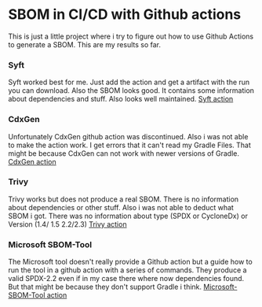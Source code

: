 # SBOM in CI/CD with Github actions

This is just a little project where i try to figure out how to use Github Actions to generate a SBOM. This are my results so far.

### Syft
Syft worked best for me. Just add the action and get a artifact with the run you can download. Also the SBOM looks good. It contains some information about dependencies and stuff. Also looks well maintained. [Syft action](https://github.com/anchore/sbom-action)

### CdxGen
Unfortunately CdxGen github action was discontinued. Also i was not able to make the action work. I get errors that it can't read my Gradle Files. That might be because CdxGen can not work with newer versions of Gradle. [CdxGen action](https://github.com/CycloneDX/cdxgen-action)

### Trivy
Trivy works but does not produce a real SBOM. There is no information about dependencies or other stuff. Also i was not able to deduct what SBOM i got. There was no information about type (SPDX or CycloneDx) or Version (1.4/ 1.5 2.2/2.3) [Trivy action](https://github.com/aquasecurity/trivy-action)

### Microsoft SBOM-Tool
The Microsoft tool doesn't really provide a Github action but a guide how to run the tool in a github action with a series of commands. They produce a valid SPDX-2.2 even if in my case there where now dependencies found. But that might be because they don't support Gradle i think. [Microsoft-SBOM-Tool action](https://github.com/microsoft/sbom-tool/blob/main/docs/setting-up-github-actions.md)